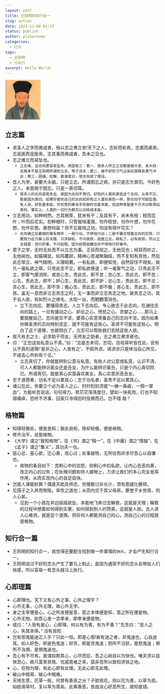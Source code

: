 ```yaml
---
layout: post
title: 王阳明的知行合一
slug: action
date: 2021-12-08 01:13
status: publish
author: plsharevme
categories: 
  - 行为
tags: 
  - 王阳明
  - 行动力
excerpt: Hello World!
---
```


![王阳明](./images/王阳明.jfif)

## 立志篇
- 求圣人之学而弗成者，殆以志之弗立欤!天下之人，志轮而轮焉，志裘而裘焉，志巫医而巫医焉，志其事而弗成者，吾未之见也。
- 志之难立而易坠也。
  - `立志难，且志向更容易坠失。原因有三：第一，很多人所立之志都是做大官、发大财，这根本不是王阳明所谓的立志，等于没志；第二，被不好的习气沾染后很难有勇气冲出；第三，因循、松懈，散漫度日，使志向成了摆设。`
- 吾人为学，紧要大头脑，只是立志。所谓困忘之病，亦只是志欠真切。今好色之人，未尝病于困忘，只是一真切耳。
  - `很多人的志向容易失去，是因为志向不真切。好色的人喜欢美色这个志向，从来不忘，那是因为真切。如果你喜欢自己的志向如好色之人喜欢美色一样，那志向不可能坠落。有人说，好色是本能。可优秀的拳击手防御时也是本能，但这种本能是千万次训练得出来的。事实上，人类的一切行为都可以训练成本能。`
- 立志用功，如种树然。方其根芽，犹未有干；及其有干，尚未有枝；枝而后叶；叶而后花实。初种根时，只管栽培灌溉，勿作枝想，勿作叶想，勿作花想，勿作实想。悬想何益？但不忘栽培之功，怕没有枝叶花实？
  - `志向确立后要做的事有两件：一是行动，不停地行动；二是不要总想着志向的实现，只要努力在万事上存天理，只求耕耘，不问收获，就是立志。耕耘了，必有收获。所以立志就是：但行好事，不问前程。因为前程就藏在你不停地行好事中。`
- 君子之学，无时无处而不以立志为事。正目而视之，无他见也；倾耳而听之，无他闻也。如猫捕鼠，如鸡覆卵，精神心思凝聚融结，而不复知有其他，然后此志常立，神气精明，义理昭著。一有私欲，即便知觉，自然容住不得矣。故凡一毫私欲之萌，只责此志不立，即私欲便退；听一毫客气之动，只责此志不立，即客气便消除。或怠心生，责此志，即不怠；忽心生，责此志，即不忽；心生，责此志，即不；妒心生，责此志，即不妒；忿心生，责此志，即不忿；贪心生，责此志，即不贪；傲心生，责此志，即不傲；吝心生，责此志，即不吝。盖无一息而非立志责志之时，无一事而非立志责志之地。故责志之功，其于去人欲，有如烈火之燎毛，太阳一出，而魍魉潜消也。
  - 立下志向后，要懂得责志。人立下志向后，专心致志于此志向，在通往志向的路上，一旦有骚动之心、妒忌之心、愤怒之心、贪婪之心……那马上要提醒自己，志向是否不坚，要真心实意责备自己的志向不坚。因为如果你做圣贤的志向特别坚定，就不可能有这些心。圣贤不可能有这些心。明白了这个道理，也就明白了，立志可以帮助我们去除这些人欲。
- 故凡有志之士，必求助于师友。无师友之助者，志之弗立弗求者也。
- 曰：“正恐这些私意认不真。”曰：“总是志未切。志切，目视耳听皆在此，安有认不真的道理!‘是非之心，人皆有之’，不假外求。讲求亦只是体当自心所见，不成去心外别有个见。”
  - 立志真切了，你就能辨别公意与私意。有些人对公意或私意，认识不清，可人人都能辨识美女还是丑女，为什么能辨识美丑，只是个内心真切而已。所谓真切，就是真心实意喜欢美女，真心实意厌恶丑女。
- 志于道德者，功名不足以累其心；志于功名者，富贵不足以累其心。
- 诸公在此，务要立个必为圣人之心，时时刻刻须是“一棒一条痕，一掴一掌血”，方能听吾说话，句句得力。若茫茫荡荡度日，譬如一块死肉，打也不知得痛痒，恐终不济事，回家只寻得旧时伎俩而已。岂不惜
哉？


## 格物篇
- 知得轻傲处，便是良知；致此良知，除却轻傲，便是格物。
- 修齐治平，总是格物。
- 《大学》谓之“致知格物”，在《书》谓之“精一”，在《中庸》谓之“慎独”，在《孟子》谓之“集义”，其功夫一也。
- 惩心忿，窒心欲，迁心善，改心过；处事接物，无所往而非求尽吾心以自慊也。
  - 格物的条目如下：克制心中的忿怒，抑制心中的私欲，让内心去恶向善，改正内心的过失；在处理问题和待人接物上，力求让我们的本心完全发挥作用，从而实现内心的自足自快。
- 岂是人谋能妙算？偶逢天助及师还。穷搜极讨非长计，须有恩威化梗顽。
- 见孺子之入井而恻隐，率性之道也；从而内交于其父母焉，要誉于乡党焉，则人心矣。
  - 见到一个小孩在井边摇摇欲坠，本能地飞奔过去解救，这就是天理；解救的过程中想着如何得到实惠，如何得到别人的赞美，这就是人欲。古人讲人心难测，就是这个道理。但任何人都能测自己的心，测自己心的过程就是格物。

## 知行合一篇
- 王阳明的知行合一，我觉得还要配合找到做一件事情的`快乐`，才会产生知行合一。
- 王阳明说过不好的念头产生了要马上制止，是因为通常不好的念头会带给人们快感，所以容易一有念头就马上执行。

## 心即理篇
- 心即理也。天下又有心外之事、心外之理乎？
- 心外无事，心外无理，故心外无学。
- 身之主宰便是心，心之所发便是意，意之本体便是知，意之所在便是物。
- 心外无物。如吾心发一念孝亲，即孝亲便是物。
- 或曰：“人皆有是心，心即理，何以有为善，有为不善？”先生曰：“恶人之心，失其本体。” 没有良知
- 岂有邪鬼能迷正人乎？只此一怕，即是心邪!故有迷之者，非鬼迷也，心自迷耳。如人好色，即是色鬼迷；好货，即是货鬼迷；怒所不当怒，是怒鬼迷；惧所不当惧，是惧鬼迷也。
- 吾心有不尽焉，是谓自欺其心，心尽而后，吾之心始自以为快也。唯夫求以自快吾心，故凡富贵贫贱、忧戚患难之来，莫非吾所以致知求快之地。
- 心，在物为理，有此心即有此理，无此心即无此理。
- 破山中贼易，破心中贼难。
- 天地生意，花草一般，何曾有善恶之分？子欲观花，则以花为善，以草为恶。如欲用草时，复以草为善矣。此等善恶，皆由汝心好恶所生，故知是错。
